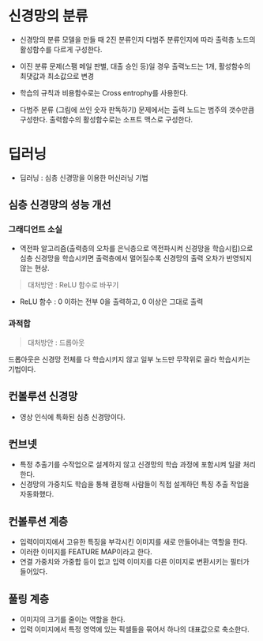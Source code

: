 # 신경망의 분류

 * 신경망의 분류 모델을 만들 때 2진 분류인지 다범주 분류인지에 따라 출력층 노드의 활성함수를 다르게 구성한다.

 * 이진 분류 문제(스팸 메일 판별, 대출 승인 등)일 경우 출력노드는 1개, 활성함수의 최댓값과 최소값으로 변경
 * 학습의 규칙과 비용함수로는 Cross entrophy를 사용한다.
 * 다범주 분류 (그림에 쓰인 숫자 판독하기) 문제에서는 출력 노드는 범주의 갯수만큼 구성한다. 출력함수의 활성함수로는 소프트 맥스로 구성한다.


 # 딥러닝

 * 딥러닝 : 심층 신경망을 이용한 머신러닝 기법

 ## 심층 신경망의 성능 개선

 ### 그래디언트 소실

 * 역전파 알고리즘(출력층의 오차를 은닉층으로 역전파시켜 신경망을 학습시킴)으로 심층 신경망을 학습시키면 출력층에서 멀어질수록 신경망의 출력 오차가 반영되지 않는 현상.

> 대처방안 : ReLU 함수로 바꾸기

* ReLU 함수 : 0 이하는 전부 0을 출력하고, 0 이상은 그대로 출력

### 과적합

> 대처방안 : 드롭아웃

드롭아웃은 신경망 전체를 다 학습시키지 않고 일부 노드만 무작위로 골라 학습시키는 기법이다.

## 컨볼루션 신경망

* 영상 인식에 특화된 심층 신경망이다.
## 컨브넷

* 특정 추출기를 수작업으로 설계하지 않고 신경망의 학습 과정에 포함시켜 일괄 처리 한다.
* 신경망의 가중치도 학습을 통해 결정해 사람들이 직접 설계하던 특징 추출 작업을 자동화했다.

##  컨볼루션 계층

* 입력이미지에서 고유한 특징을 부각시킨 이미지를 새로 만들어내는 역할을 한다.
* 이러한 이미지를 FEATURE MAP이라고 한다.
* 연결 가중치와 가중합 등이 없고 입력 이미지를 다른 이미지로 변환시키는 필터가 들어있다.
## 풀링 계층

* 이미지의 크기를 줄이는 역할을 한다.
* 입력 이미지에서 특정 영역에 있는 픽셀들을 묶어서 하나의 대표값으로 축소한다.
